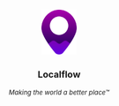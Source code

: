 <p align="center"><img src="/Localflow-Icon.svg" width="64px" /></p>

<h3 align="center">Localflow</h3>

<p align="center"><sup><i>Making the world a better place™</sup></i></p>
